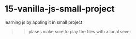# 15-vanilla-js-small-project

learning js by appling it in small project

> > plases make sure to play the files with a local sever
